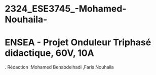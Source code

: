 # 2324_ESE3745_-Mohamed-Nouhaila-
# ENSEA - Projet Onduleur Triphasé didactique, 60V, 10A
. Rédaction :Mohamed Benabdelhadi ,Faris Nouhaila
